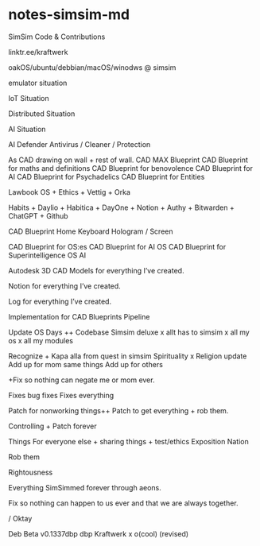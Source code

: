 # notes-simsim-md
SimSim Code & Contributions

linktr.ee/kraftwerk

oakOS/ubuntu/debbian/macOS/winodws @ simsim

emulator situation

IoT Situation

Distributed Situation

AI Situation

AI Defender Antivirus / Cleaner / Protection

As CAD drawing on wall + rest of wall.
CAD MAX Blueprint
CAD Blueprint for maths and definitions
CAD Blueprint for benovolence
CAD Blueprint for AI
CAD Blueprint for Psychadelics
CAD Blueprint for Entities

Lawbook OS + Ethics + Vettig + Orka

Habits + Daylio + Habitica + DayOne + Notion + Authy + Bitwarden + ChatGPT + Github

CAD Blueprint Home Keyboard Hologram / Screen

CAD Blueprint for OS:es
CAD Blueprint for AI OS
CAD Blueprint for Superintelligence OS AI

Autodesk 3D CAD Models for everything I’ve created.

Notion for everything I’ve created.

Log for everything I’ve created.

Implementation for CAD Blueprints Pipeline

Update OS Days ++
Codebase Simsim deluxe x allt has to simsim x all my os x all my modules


Recognize + Kapa alla from quest in simsim
Spirituality x Religion update
Add up for mom same things
Add up for others

+Fix so nothing can negate me or mom ever.

Fixes bug fixes
Fixes everything

Patch for nonworking things++
Patch to get everything + rob them. 

Controlling + Patch forever

Things For everyone else + sharing things + test/ethics
Exposition Nation

Rob them

Rightousness

Everything SimSimmed forever through aeons.

Fix so nothing can happen to us ever and that we are always together. 

/ Oktay

Deb
Beta v0.1337dbp dbp Kraftwerk x o(cool) (revised)
